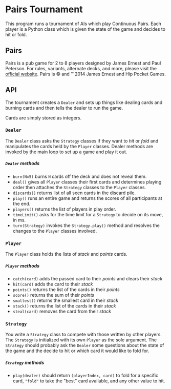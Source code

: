 # Pairs Tournament

This program runs a tournament of AIs which play Continuous Pairs.
  Each player is a Python class which is given the state of the game and decides to hit or fold.

## Pairs
Pairs is a pub game for 2 to 8 players designed by James Ernest and Paul Peterson.
  For rules, variants, alternate decks, and more, please visit the
  [official website](www.playpairs.com).
  Pairs is :copyright: and :tm: 2014 James Ernest and Hip Pocket Games.

## API
The tournament creates a `Dealer` and sets up things like dealing cards and burning cards and then tells the dealer to run the game.

Cards are simply stored as integers.

### `Dealer`
The `Dealer` class asks the `Strategy` classes if they want to *hit* or *fold* and manipulates the cards held by the `Player` classes.
Dealer methods are invoked by the main loop to set up a game and play it out.
##### `Dealer` methods
- `burn(N=5)` burns `N` cards off the deck and does not reveal them.
- `deal()` gives all `Player` classes their first cards and determines playing order then attaches the `Strategy` classes to the `Player` classes.
- `discards()` returns list of all seen cards in the discard pile.
- `play()` runs an entire game and returns the scores of all participants at the end.
- `players()` returns the list of players in play order.
- `timeLimit()` asks for the time limit for a `Strategy` to decide on its move, in ms.
- `turn(Strategy)` invokes the `Strategy.play()` method and resolves the changes to the `Player` classes involved.

### `Player`
The `Player` class holds the lists of *stack* and *points* cards.
  ##### `Player` methods
  - `catch(card)` adds the passed card to their *points* and clears their *stack*
  - `hit(card)` adds the card to their *stack*
  - `points()` returns the list of the cards in their *points*
  - `score()` returns the sum of their *points*
  - `smallest()` returns the smallest card in their *stack*
  - `stack()` returns the list of the cards in their *stack*
  - `steal(card)` removes the card from their *stack*

### `Strategy`
You write a `Strategy` class to compete with those written by other players.  The `Strategy` is initialized with its own `Player` as the sole argument.  The `Strategy` should probably ask the `Dealer` some questions about the state of the game and the decide to hit or which card it would like to fold for.
  ##### `Strategy` methods
  - `play(dealer)` should return `(playerIndex, card)` to fold for a specific card, `"fold"` to take the "best" card available, and any other value to hit.
